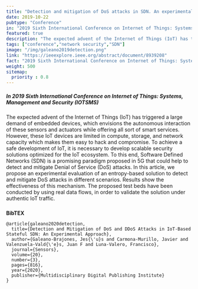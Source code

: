 ```yaml
---
title: "Detection and mitigation of DoS attacks in SDN. An experimental approach"
date: 2019-10-22
pubtype: "Conference"
in: "2019 Sixth International Conference on Internet of Things: Systems, Management and Security (IOTSMS)"
featured: true
description: "The expected advent of the Internet of Things (IoT) has triggered a large demand of embedded devices, which envisions the autonomous interaction of these sensors and actuators while offering all sort of smart services. However, these IoT devices are limited in compute, storage, and network capacity which makes them easy to hack and compromise. To achieve a safe development of IoT, it is necessary to develop scalable security solutions optimized for the IoT ecosystem. To this end, Software Defined Networks (SDN) is a promising paradigm proposed in 5G that could help to detect and mitigate Denial of Service (DoS) attacks. In this article, we propose an experimental evaluation of an entropy-based solution to detect and mitigate DoS attacks in different scenarios. Results show the effectiveness of this mechanism. The proposed test beds have been conducted by using real data flows, in order to validate the solution under authentic IoT traffic."
tags: ["conference","network security","SDN"]
image: "/img/galeano2019detection.png"
link: "https://ieeexplore.ieee.org/abstract/document/8939208"
fact: "2019 Sixth International Conference on Internet of Things: Systems, Management and Security (IOTSMS)"
weight: 500
sitemap:
  priority : 0.8
---
```


##### In _2019 Sixth International Conference on Internet of Things: Systems, Management and Security (IOTSMS)_

The expected advent of the Internet of Things (IoT) has triggered a large demand of embedded devices, which envisions the autonomous interaction of these sensors and actuators while offering all sort of smart services. However, these IoT devices are limited in compute, storage, and network capacity which makes them easy to hack and compromise. To achieve a safe development of IoT, it is necessary to develop scalable security solutions optimized for the IoT ecosystem. To this end, Software Defined Networks (SDN) is a promising paradigm proposed in 5G that could help to detect and mitigate Denial of Service (DoS) attacks. In this article, we propose an experimental evaluation of an entropy-based solution to detect and mitigate DoS attacks in different scenarios. Results show the effectiveness of this mechanism. The proposed test beds have been conducted by using real data flows, in order to validate the solution under authentic IoT traffic.  
###  

**BibTEX**
```
@article{galeano2020detection,
  title={Detection and Mitigation of DoS and DDoS Attacks in IoT-Based Stateful SDN: An Experimental Approach},
  author={Galeano-Brajones, Jes{\'u}s and Carmona-Murillo, Javier and Valenzuela-Vald{\'e}s, Juan F and Luna-Valero, Francisco},
  journal={Sensors},
  volume={20},
  number={3},
  pages={816},
  year={2020},
  publisher={Multidisciplinary Digital Publishing Institute}
}
```